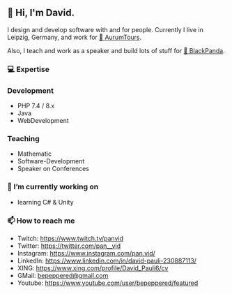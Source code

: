 ## 👋 Hi, I'm David.

I design and develop software with and for people. Currently I live in Leipzig, Germany, and work for [🌇 AurumTours](https://www.aurumtours.de/).

Also, I teach and work as a speaker and build lots of stuff for [🐼 BlackPanda](https://www.blackpanda.media).

### 💻 Expertise

### Development
- PHP 7.4 / 8.x
- Java
- WebDevelopment

### Teaching
- Mathematic
- Software-Development
- Speaker on Conferences

### 🔭 I’m currently working on
- learning C# & Unity 

### 📫 How to reach me
- Twitch: https://www.twitch.tv/panvid
- Twitter: https://twitter.com/pan__vid
- Instagram: https://www.instagram.com/pan.vid/
- LinkedIn: https://www.linkedin.com/in/david-pauli-230887113/
- XING: https://www.xing.com/profile/David_Pauli6/cv
- GMail: bepeppered@gmail.com
- Youtube: https://www.youtube.com/user/bepeppered/featured
